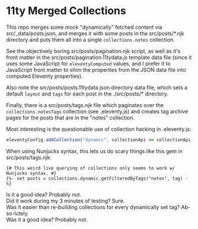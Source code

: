 # 11ty Merged Collections

This repo merges some mock "dynamically" fetched content via src/_data/posts.json, and merges it with some posts in the src/posts/*.njk directory and puts them all into a single `collections.notes` collection.

See the objectively boring src/posts/pagination.njk script, as well as it's front matter in the src/posts/pagination.11tydata.js template data file (since it uses some JavaScript for `eleventyComputed` values, and I prefer it to JavaScript front matter to shim the properties from the JSON data file into computed Eleventy properties).

Also note the src/posts/posts.11tydata.json directory data file, which sets a default `layout` and `tags` for each post in the ./src/posts/* directory.

Finally, there is a src/posts/tags.njk file which paginates over the `collections.notesTags` collection (see .eleventy.js) and creates tag archive pages for the posts that are in the "notes" collection.

Most interesting is the questionable use of collection hacking in .eleventy.js:

```js
eleventyConfig.addCollection("dynamic", collectionApi => collectionApi);
```

When using Nunjucks syntax, this lets us do scary things like this gem in src/posts/tags.njk:

```njk
{# This weird live querying of collections only seems to work w/ Nunjucks syntax. #}
{%- set posts = collections.dynamic.getFilteredByTags("notes", tag) -%}
```

Is it a good idea? Probably not.  
Did it work during my 3 minutes of testing? Sure.  
Was it easier than re-building collections for every dynamically set tag? Ab-so-lutely.  
Was it a good idea? Probably not.  
